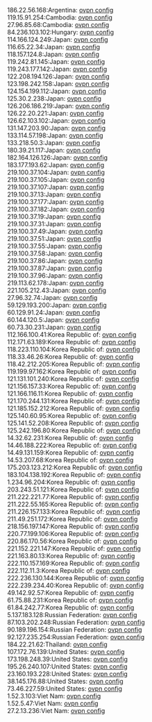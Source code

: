 186.22.56.168:Argentina: [ovpn config](vpn/186_22_56_168.ovpn)  
119.15.91.254:Cambodia: [ovpn config](vpn/119_15_91_254.ovpn)  
27.96.85.68:Cambodia: [ovpn config](vpn/27_96_85_68.ovpn)  
84.236.103.102:Hungary: [ovpn config](vpn/84_236_103_102.ovpn)  
114.166.124.249:Japan: [ovpn config](vpn/114_166_124_249.ovpn)  
116.65.22.34:Japan: [ovpn config](vpn/116_65_22_34.ovpn)  
118.157.124.8:Japan: [ovpn config](vpn/118_157_124_8.ovpn)  
119.242.81.145:Japan: [ovpn config](vpn/119_242_81_145.ovpn)  
119.243.177.142:Japan: [ovpn config](vpn/119_243_177_142.ovpn)  
122.208.194.126:Japan: [ovpn config](vpn/122_208_194_126.ovpn)  
123.198.242.158:Japan: [ovpn config](vpn/123_198_242_158.ovpn)  
124.154.199.112:Japan: [ovpn config](vpn/124_154_199_112.ovpn)  
125.30.2.238:Japan: [ovpn config](vpn/125_30_2_238.ovpn)  
126.206.186.219:Japan: [ovpn config](vpn/126_206_186_219.ovpn)  
126.22.20.221:Japan: [ovpn config](vpn/126_22_20_221.ovpn)  
126.62.103.102:Japan: [ovpn config](vpn/126_62_103_102.ovpn)  
131.147.203.90:Japan: [ovpn config](vpn/131_147_203_90.ovpn)  
133.114.57.198:Japan: [ovpn config](vpn/133_114_57_198.ovpn)  
133.218.50.3:Japan: [ovpn config](vpn/133_218_50_3.ovpn)  
180.39.21.117:Japan: [ovpn config](vpn/180_39_21_117.ovpn)  
182.164.126.126:Japan: [ovpn config](vpn/182_164_126_126.ovpn)  
183.177.193.62:Japan: [ovpn config](vpn/183_177_193_62.ovpn)  
219.100.37.104:Japan: [ovpn config](vpn/219_100_37_104.ovpn)  
219.100.37.105:Japan: [ovpn config](vpn/219_100_37_105.ovpn)  
219.100.37.107:Japan: [ovpn config](vpn/219_100_37_107.ovpn)  
219.100.37.13:Japan: [ovpn config](vpn/219_100_37_13.ovpn)  
219.100.37.177:Japan: [ovpn config](vpn/219_100_37_177.ovpn)  
219.100.37.182:Japan: [ovpn config](vpn/219_100_37_182.ovpn)  
219.100.37.19:Japan: [ovpn config](vpn/219_100_37_19.ovpn)  
219.100.37.31:Japan: [ovpn config](vpn/219_100_37_31.ovpn)  
219.100.37.49:Japan: [ovpn config](vpn/219_100_37_49.ovpn)  
219.100.37.51:Japan: [ovpn config](vpn/219_100_37_51.ovpn)  
219.100.37.55:Japan: [ovpn config](vpn/219_100_37_55.ovpn)  
219.100.37.58:Japan: [ovpn config](vpn/219_100_37_58.ovpn)  
219.100.37.86:Japan: [ovpn config](vpn/219_100_37_86.ovpn)  
219.100.37.87:Japan: [ovpn config](vpn/219_100_37_87.ovpn)  
219.100.37.96:Japan: [ovpn config](vpn/219_100_37_96.ovpn)  
219.113.62.178:Japan: [ovpn config](vpn/219_113_62_178.ovpn)  
221.105.212.43:Japan: [ovpn config](vpn/221_105_212_43.ovpn)  
27.96.32.74:Japan: [ovpn config](vpn/27_96_32_74.ovpn)  
59.129.193.200:Japan: [ovpn config](vpn/59_129_193_200.ovpn)  
60.129.91.24:Japan: [ovpn config](vpn/60_129_91_24.ovpn)  
60.144.120.5:Japan: [ovpn config](vpn/60_144_120_5.ovpn)  
60.73.30.231:Japan: [ovpn config](vpn/60_73_30_231.ovpn)  
112.166.100.41:Korea Republic of: [ovpn config](vpn/112_166_100_41.ovpn)  
112.171.63.189:Korea Republic of: [ovpn config](vpn/112_171_63_189.ovpn)  
118.223.110.104:Korea Republic of: [ovpn config](vpn/118_223_110_104.ovpn)  
118.33.46.26:Korea Republic of: [ovpn config](vpn/118_33_46_26.ovpn)  
118.42.212.205:Korea Republic of: [ovpn config](vpn/118_42_212_205.ovpn)  
119.199.97.162:Korea Republic of: [ovpn config](vpn/119_199_97_162.ovpn)  
121.131.101.240:Korea Republic of: [ovpn config](vpn/121_131_101_240.ovpn)  
121.156.157.33:Korea Republic of: [ovpn config](vpn/121_156_157_33.ovpn)  
121.166.116.11:Korea Republic of: [ovpn config](vpn/121_166_116_11.ovpn)  
121.170.244.131:Korea Republic of: [ovpn config](vpn/121_170_244_131.ovpn)  
121.185.152.212:Korea Republic of: [ovpn config](vpn/121_185_152_212.ovpn)  
125.140.60.95:Korea Republic of: [ovpn config](vpn/125_140_60_95.ovpn)  
125.141.52.208:Korea Republic of: [ovpn config](vpn/125_141_52_208.ovpn)  
125.242.196.80:Korea Republic of: [ovpn config](vpn/125_242_196_80.ovpn)  
14.32.62.231:Korea Republic of: [ovpn config](vpn/14_32_62_231.ovpn)  
14.46.188.222:Korea Republic of: [ovpn config](vpn/14_46_188_222.ovpn)  
14.49.131.159:Korea Republic of: [ovpn config](vpn/14_49_131_159.ovpn)  
14.53.207.68:Korea Republic of: [ovpn config](vpn/14_53_207_68.ovpn)  
175.203.123.212:Korea Republic of: [ovpn config](vpn/175_203_123_212.ovpn)  
183.104.138.192:Korea Republic of: [ovpn config](vpn/183_104_138_192.ovpn)  
1.234.96.204:Korea Republic of: [ovpn config](vpn/1_234_96_204.ovpn)  
203.243.51.121:Korea Republic of: [ovpn config](vpn/203_243_51_121.ovpn)  
211.222.221.77:Korea Republic of: [ovpn config](vpn/211_222_221_77.ovpn)  
211.222.55.165:Korea Republic of: [ovpn config](vpn/211_222_55_165.ovpn)  
211.226.157.133:Korea Republic of: [ovpn config](vpn/211_226_157_133.ovpn)  
211.49.251.172:Korea Republic of: [ovpn config](vpn/211_49_251_172.ovpn)  
218.156.197.147:Korea Republic of: [ovpn config](vpn/218_156_197_147.ovpn)  
220.77.199.106:Korea Republic of: [ovpn config](vpn/220_77_199_106.ovpn)  
220.86.170.56:Korea Republic of: [ovpn config](vpn/220_86_170_56.ovpn)  
221.152.221.147:Korea Republic of: [ovpn config](vpn/221_152_221_147.ovpn)  
221.163.80.13:Korea Republic of: [ovpn config](vpn/221_163_80_13.ovpn)  
222.110.157.169:Korea Republic of: [ovpn config](vpn/222_110_157_169.ovpn)  
222.112.11.3:Korea Republic of: [ovpn config](vpn/222_112_11_3.ovpn)  
222.236.130.144:Korea Republic of: [ovpn config](vpn/222_236_130_144.ovpn)  
222.239.234.40:Korea Republic of: [ovpn config](vpn/222_239_234_40.ovpn)  
49.142.92.57:Korea Republic of: [ovpn config](vpn/49_142_92_57.ovpn)  
61.75.88.231:Korea Republic of: [ovpn config](vpn/61_75_88_231.ovpn)  
61.84.242.77:Korea Republic of: [ovpn config](vpn/61_84_242_77.ovpn)  
5.137.183.128:Russian Federation: [ovpn config](vpn/5_137_183_128.ovpn)  
87.103.202.248:Russian Federation: [ovpn config](vpn/87_103_202_248.ovpn)  
90.189.196.154:Russian Federation: [ovpn config](vpn/90_189_196_154.ovpn)  
92.127.235.254:Russian Federation: [ovpn config](vpn/92_127_235_254.ovpn)  
184.22.21.62:Thailand: [ovpn config](vpn/184_22_21_62.ovpn)  
107.172.76.139:United States: [ovpn config](vpn/107_172_76_139.ovpn)  
173.198.248.39:United States: [ovpn config](vpn/173_198_248_39.ovpn)  
195.26.240.107:United States: [ovpn config](vpn/195_26_240_107.ovpn)  
23.160.193.228:United States: [ovpn config](vpn/23_160_193_228.ovpn)  
38.145.176.88:United States: [ovpn config](vpn/38_145_176_88.ovpn)  
73.46.227.59:United States: [ovpn config](vpn/73_46_227_59.ovpn)  
1.52.3.103:Viet Nam: [ovpn config](vpn/1_52_3_103.ovpn)  
1.52.5.47:Viet Nam: [ovpn config](vpn/1_52_5_47.ovpn)  
27.2.13.236:Viet Nam: [ovpn config](vpn/27_2_13_236.ovpn)  
